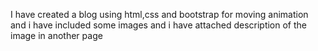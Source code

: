 I have created a blog using html,css and bootstrap for moving animation and i have included some images and i have attached description of the image in another page 
